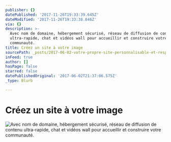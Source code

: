 ```yaml
---
publisher: {}
datePublished: '2017-11-26T19:33:39.645Z'
dateModified: '2017-11-26T19:33:38.846Z'
via: {}
description: >-
  Avec nom de domaine, hébergement sécurisé, réseau de diffusion de contenu
  ultra-rapide, chat et vidéos wall pour accueillir et construire votre
  communauté.
title: Créez un site à votre image
sourcePath: _posts/2017-06-02-votre-propre-site-personnalisable-et-responsive.md
inFeed: true
author: []
hasPage: false
starred: false
datePublishedOriginal: '2017-06-02T21:37:06.575Z'
_type: Blurb

---
```

# **Créez un site à votre image**
![Avec nom de domaine, hébergement sécurisé, réseau de diffusion de contenu ultra-rapide, chat et vidéos wall pour accueillir et construire votre communauté.](https://the-grid-user-content.s3-us-west-2.amazonaws.com/6e326673-7a0e-42be-9f3e-d08de6701805.gif)